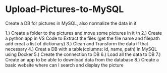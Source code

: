 # Upload-Pictures-to-MySQL
Create a DB for pictures in MySQL, also normalize the data in it

1.) Create a folder to the pictures and move some pictures in it \n
2.) Create a python app in VS Code to Extract the files (get the file name and filepath add creat a list of dictionary)
3.) Clean and Transform the data if that necessary
4.) Creat a DB with a table(columns: id, name, path) in MySQL using Docker
5.) Create the connection to DB
6.) Load all the data to DB
7.) Create an app to be able to download data from the database 
8.) Create a basic website where can I search and display the picture

